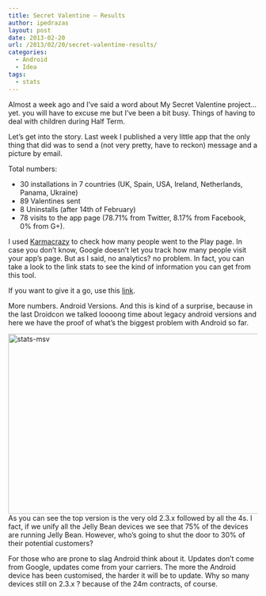 ```yaml
---
title: Secret Valentine – Results
author: ipedrazas
layout: post
date: 2013-02-20
url: /2013/02/20/secret-valentine-results/
categories:
  - Android
  - Idea
tags:
  - stats
---
```

Almost a week ago and I&#8217;ve said a word about My Secret Valentine project&#8230; yet. you will have to excuse me but I&#8217;ve been a bit busy. Things of having to deal with children during Half Term.

Let&#8217;s get into the story. Last week I published a very little app that the only thing that did was to send a (not very pretty, have to reckon) message and a picture by email.

Total numbers:

  * <span style="line-height: 15px;">30 installations in 7 countries (UK, Spain, USA, Ireland, Netherlands, Panama, Ukraine)</span>
  * 89 Valentines sent
  * 8 Uninstalls (after 14th of February)
  * 78 visits to the app page (78.71% from Twitter, 8.17% from Facebook, 0% from G+).

I used [Karmacrazy][1] to check how many people went to the Play page. In case you don&#8217;t know, Google doesn&#8217;t let you track how many people visit your app&#8217;s page. But as I said, no analytics? no problem. In fact, you can take a look to the link stats to see the kind of information you can get from this tool.

If you want to give it a go, use this [link][2].

More numbers. Android Versions. And this is kind of a surprise, because in the last Droidcon we talked loooong time about legacy android versions and here we have the proof of what&#8217;s the biggest problem with Android so far.

[<img class="aligncenter size-full wp-image-52" alt="stats-msv" src="http://ivan.pedrazas.me/wp-content/uploads/2013/02/stats-msv.png" width="985" height="364" />][3]As you can see the top version is the very old 2.3.x followed by all the 4s. I fact, if we unify all the Jelly Bean devices we see that 75% of the devices are running Jelly Bean. However, who&#8217;s going to shut the door to 30% of their potential customers?

For those who are prone to slag Android think about it. Updates don&#8217;t come from Google, updates come from your carriers. The more the Android device has been customised, the harder it will be to update. Why so many devices still on 2.3.x ? because of the 24m contracts, of course.

 [1]: http://karmacracy.com/
 [2]: http://kcy.me/fo6q
 [3]: http://ivan.pedrazas.me/wp-content/uploads/2013/02/stats-msv.png